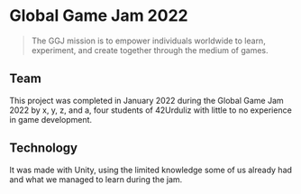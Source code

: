 # Global Game Jam 2022

> The GGJ mission is to empower individuals worldwide to learn, experiment, and create together through the medium of games. 

## Team
This project was completed in January 2022 during the Global Game Jam 2022 by x, y, z, and a, four students of 42Urduliz with little to no experience in game development.

## Technology
It was made with Unity, using the limited knowledge some of us already had and what we managed to learn during the jam.

